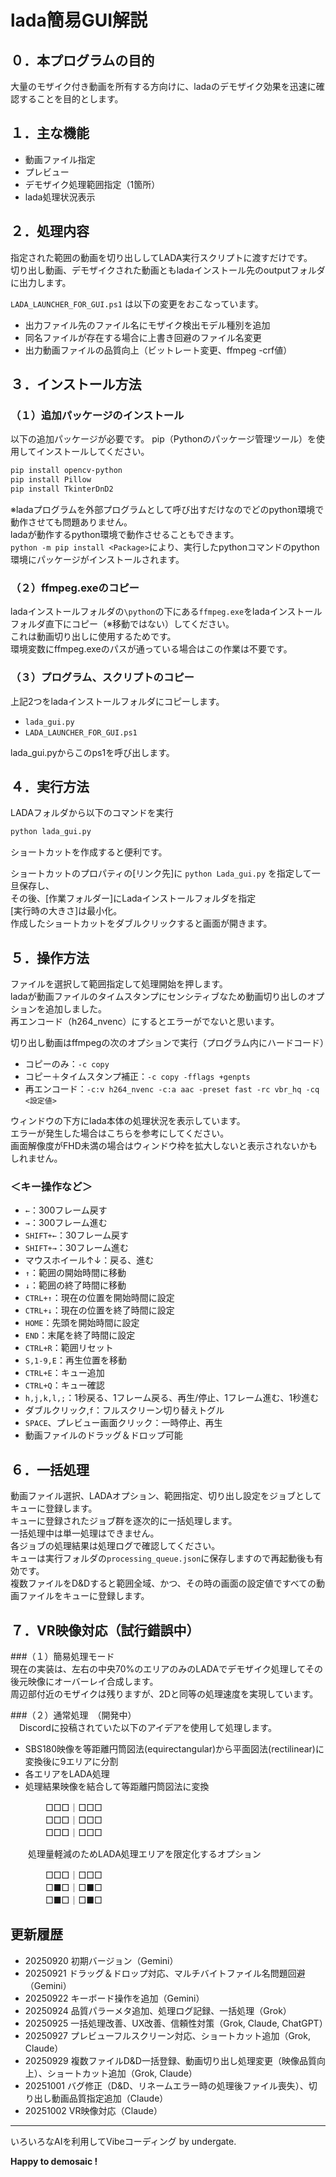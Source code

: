 # lada簡易GUI解説

## ０．本プログラムの目的

大量のモザイク付き動画を所有する方向けに、ladaのデモザイク効果を迅速に確認することを目的とします。

## １．主な機能

- 動画ファイル指定
- プレビュー
- デモザイク処理範囲指定（1箇所）
- lada処理状況表示

## ２．処理内容

指定された範囲の動画を切り出ししてLADA実行スクリプトに渡すだけです。  
切り出し動画、デモザイクされた動画ともladaインストール先のoutputフォルダに出力します。

`LADA_LAUNCHER_FOR_GUI.ps1` は以下の変更をおこなっています。

- 出力ファイル先のファイル名にモザイク検出モデル種別を追加
- 同名ファイルが存在する場合に上書き回避のファイル名変更
- 出力動画ファイルの品質向上（ビットレート変更、ffmpeg -crf値）

## ３．インストール方法

### （１）追加パッケージのインストール

以下の追加パッケージが必要です。
pip（Pythonのパッケージ管理ツール）を使用してインストールしてください。

```bash
pip install opencv-python
pip install Pillow
pip install TkinterDnD2
```

※ladaプログラムを外部プログラムとして呼び出すだけなのでどのpython環境で動作させても問題ありません。  
ladaが動作するpython環境で動作させることもできます。  
`python -m pip install <Package>`により、実行したpythonコマンドのpython環境にパッケージがインストールされます。

### （２）ffmpeg.exeのコピー

ladaインストールフォルダの`\python`の下にある`ffmpeg.exe`をladaインストールフォルダ直下にコピー（※移動ではない）してください。  
これは動画切り出しに使用するためです。  
環境変数にffmpeg.exeのパスが通っている場合はこの作業は不要です。

### （３）プログラム、スクリプトのコピー

上記2つをladaインストールフォルダにコピーします。

- `lada_gui.py`
- `LADA_LAUNCHER_FOR_GUI.ps1`

lada_gui.pyからこのps1を呼び出します。

## ４．実行方法

LADAフォルダから以下のコマンドを実行

```bash
python lada_gui.py
```

ショートカットを作成すると便利です。

ショートカットのプロパティの[リンク先]に `python Lada_gui.py` を指定して一旦保存し、  
その後、[作業フォルダー]にLadaインストールフォルダを指定  
[実行時の大きさ]は最小化。  
作成したショートカットをダブルクリックすると画面が開きます。

## ５．操作方法

ファイルを選択して範囲指定して処理開始を押します。  
ladaが動画ファイルのタイムスタンプにセンシティブなため動画切り出しのオプションを追加しました。  
再エンコード（h264_nvenc）にするとエラーがでないと思います。  

切り出し動画はffmpegの次のオプションで実行（プログラム内にハードコード）

- コピーのみ：`-c copy`
- コピー＋タイムスタンプ補正：`-c copy -fflags +genpts`
- 再エンコード：`-c:v h264_nvenc -c:a aac -preset fast -rc vbr_hq -cq <設定値>`

ウィンドウの下方にlada本体の処理状況を表示しています。  
エラーが発生した場合はこちらを参考にしてください。  
画面解像度がFHD未満の場合はウィンドウ枠を拡大しないと表示されないかもしれません。

### ＜キー操作など＞

- `←`：300フレーム戻す
- `→`：300フレーム進む
- `SHIFT+←`：30フレーム戻す
- `SHIFT+→`：30フレーム進む
- マウスホイール↑↓：戻る、進む
- `↑`：範囲の開始時間に移動
- `↓`：範囲の終了時間に移動
- `CTRL+↑`：現在の位置を開始時間に設定
- `CTRL+↓`：現在の位置を終了時間に設定
- `HOME`：先頭を開始時間に設定
- `END`：末尾を終了時間に設定
- `CTRL+R`：範囲リセット
- `S,1-9,E`：再生位置を移動
- `CTRL+E`：キュー追加
- `CTRL+Q`：キュー確認
- `h,j,k,l,;`：1秒戻る、1フレーム戻る、再生/停止、1フレーム進む、1秒進む
- ダブルクリック,`f`：フルスクリーン切り替えトグル
- `SPACE`、プレビュー画面クリック：一時停止、再生
- 動画ファイルのドラッグ＆ドロップ可能

## ６．一括処理

動画ファイル選択、LADAオプション、範囲指定、切り出し設定をジョブとしてキューに登録します。  
キューに登録されたジョブ群を逐次的に一括処理します。  
一括処理中は単一処理はできません。  
各ジョブの処理結果は処理ログで確認してください。  
キューは実行フォルダの`processing_queue.json`に保存しますので再起動後も有効です。  
複数ファイルをD&Dすると範囲全域、かつ、その時の画面の設定値ですべての動画ファイルをキューに登録します。  

## ７．VR映像対応（試行錯誤中）

###（１）簡易処理モード  
現在の実装は、左右の中央70%のエリアのみのLADAでデモザイク処理してその後元映像にオーバーレイ合成します。  
周辺部付近のモザイクは残りますが、2Dと同等の処理速度を実現しています。 


###（２）通常処理　（開発中）  
　Discordに投稿されていた以下のアイデアを使用して処理します。  
- SBS180映像を等距離円筒図法(equirectangular)から平面図法(rectilinear)に変換後に9エリアに分割  
- 各エリアをLADA処理  
- 処理結果映像を結合して等距離円筒図法に変換 

　　　　□□□｜□□□  
　　　　□□□｜□□□  
　　　　□□□｜□□□  

　　処理量軽減のためLADA処理エリアを限定化するオプション   

　　　　□□□｜□□□  
　　　　□■□｜□■□  
　　　　□■□｜□■□  


## 更新履歴

- 20250920 初期バージョン（Gemini）
- 20250921 ドラッグ＆ドロップ対応、マルチバイトファイル名問題回避（Gemini）
- 20250922 キーボード操作を追加（Gemini）
- 20250924 品質パラーメタ追加、処理ログ記録、一括処理（Grok）
- 20250925 一括処理改善、UX改善、信頼性対策（Grok, Claude, ChatGPT）
- 20250927 プレビューフルスクリーン対応、ショートカット追加（Grok, Claude）
- 20250929 複数ファイルD&D一括登録、動画切り出し処理変更（映像品質向上）、ショートカット追加（Grok, Claude）
- 20251001 バグ修正（D&D、リネームエラー時の処理後ファイル喪失）、切り出し動画品質指定追加（Claude）
- 20251002 VR映像対応（Claude）

---

いろいろなAIを利用してVibeコーディング by undergate.

**Happy to demosaic !**
